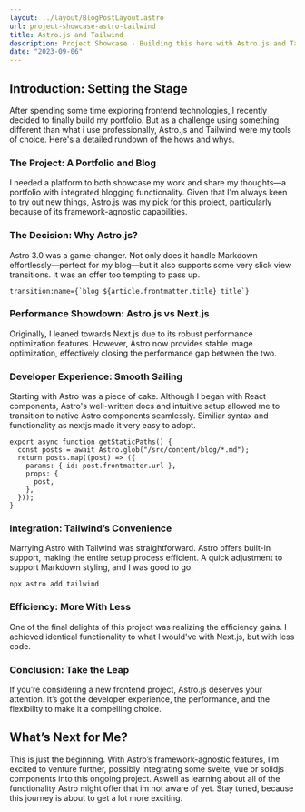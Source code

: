 ```yaml
---
layout: ../layout/BlogPostLayout.astro
url: project-showcase-astro-tailwind
title: Astro.js and Tailwind
description: Project Showcase - Building this here with Astro.js and Tailwind
date: "2023-09-06"
---
```


## Introduction: Setting the Stage

After spending some time exploring frontend technologies, I recently decided to finally build my portfolio. But as a challenge using something different than what i use professionally, Astro.js and Tailwind were my tools of choice. Here's a detailed rundown of the hows and whys.

### The Project: A Portfolio and Blog

I needed a platform to both showcase my work and share my thoughts—a portfolio with integrated blogging functionality. Given that I'm always keen to try out new things, Astro.js was my pick for this project, particularly because of its framework-agnostic capabilities.

### The Decision: Why Astro.js?

Astro 3.0 was a game-changer. Not only does it handle Markdown effortlessly—perfect for my blog—but it also supports some very slick view transitions. It was an offer too tempting to pass up.

```
transition:name={`blog ${article.frontmatter.title} title`}
```

### Performance Showdown: Astro.js vs Next.js

Originally, I leaned towards Next.js due to its robust performance optimization features. However, Astro now provides stable image optimization, effectively closing the performance gap between the two.

### Developer Experience: Smooth Sailing

Starting with Astro was a piece of cake. Although I began with React components, Astro's well-written docs and intuitive setup allowed me to transition to native Astro components seamlessly. Similiar syntax and functionality as nextjs made it very easy to adopt.

```
export async function getStaticPaths() {
  const posts = await Astro.glob("/src/content/blog/*.md");
  return posts.map((post) => ({
    params: { id: post.frontmatter.url },
    props: {
      post,
    },
  }));
}
```

### Integration: Tailwind’s Convenience

Marrying Astro with Tailwind was straightforward. Astro offers built-in support, making the entire setup process efficient. A quick adjustment to support Markdown styling, and I was good to go.

```
npx astro add tailwind
```

### Efficiency: More With Less

One of the final delights of this project was realizing the efficiency gains. I achieved identical functionality to what I would've with Next.js, but with less code.

### Conclusion: Take the Leap

If you’re considering a new frontend project, Astro.js deserves your attention. It’s got the developer experience, the performance, and the flexibility to make it a compelling choice.

## What’s Next for Me?

This is just the beginning. With Astro’s framework-agnostic features, I’m excited to venture further, possibly integrating some svelte, vue or solidjs components into this ongoing project. Aswell as learning about all of the functionality Astro might offer that im not aware of yet.
Stay tuned, because this journey is about to get a lot more exciting.



